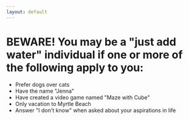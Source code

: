 ```yaml
---
layout: default
---
```


# BEWARE! You may be a "just add water" individual if one or more of the following apply to you:

* Prefer dogs over cats
* Have the name "Jenna"
* Have created a video game named "Maze with Cube"
* Only vacation to Myrtle Beach
* Answer "I don't know" when asked about your aspirations in life
